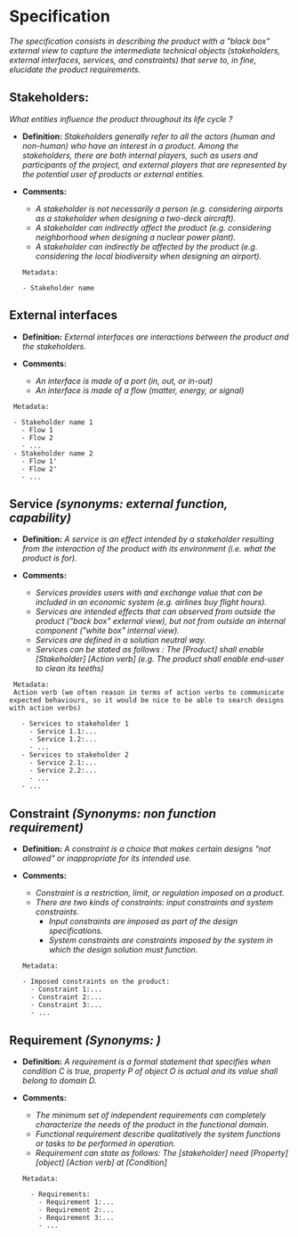 # **Specification**

*The specification consists in describing the product with a "black box" external view to capture the intermediate technical objects (stakeholders, external interfaces, services, and constraints) that serve to, *in fine*, elucidate the product requirements.* 

## **Stakeholders:**
*What entities influence the product throughout its life cycle ?*

- **Definition:** *Stakeholders generally refer to all the actors (human and non-human) who have an interest in a product. Among the stakeholders, there are both internal players, such as users and participants of the project, and external players that are represented by the potential user of products or external entities.*

- **Comments:**

  - *A stakeholder is not necessarily a person (e.g. considering airports as a stakeholder when designing a two-deck aircraft).*
  - *A stakeholder can indirectly affect the product (e.g. considering neighborhood when designing a nuclear power plant).*
  - *A stakeholder can indirectly be affected by the product (e.g. considering the local biodiversity when designing an airport).*

  ```
  Metadata:
  
  - Stakeholder name
  ```

## **External interfaces**

- **Definition:**  *External interfaces are interactions between the product and the stakeholders.*

- **Comments:**
  - *An interface is made of a port (in, out, or in-out)*
  - *An interface is made of a flow (matter, energy, or signal)*
  
 ```
  Metadata:
  
  - Stakeholder name 1
    - Flow 1
    - Flow 2
    - ...
  - Stakeholder name 2
    - Flow 1'
    - Flow 2'
    - ...
  ```

## Service *(synonyms: external function, capability)* 

- **Definition:** *A service is an effect intended by a stakeholder resulting from the interaction of the product with its environment (i.e. what the  product is for).*

- **Comments:**
  - *Services provides users with and exchange value that can be included in an economic system (e.g. airlines buy flight hours).*
  - *Services are intended effects that can observed from outside the product ("back box" external view), but not from outside an internal component ("white box" internal view).*
  - *Services are defined in a solution neutral way.*
  - *Services can be stated as follows : The [Product] shall enable [Stakeholder] [Action verb] (e.g. The product shall enable end-user to clean its teeths)*
  
 ```
  Metadata:
  Action verb (we often reason in terms of action verbs to communicate expected behaviours, so it would be nice to be able to search designs with action verbs)
  
    - Services to stakeholder 1
      - Service 1.1:...
      - Service 1.2:...
      - ...
    - Services to stakeholder 2
      - Service 2.1:...
      - Service 2.2:...
      - ...
    - ...
  ```
  
## Constraint *(Synonyms: non function requirement)*

- **Definition:**  *A constraint is a choice that makes certain designs "not allowed" or inappropriate for its intended use.*

- **Comments:**

  - *Constraint is a restriction, limit, or regulation imposed on a product.*
  - *There are two kinds of constraints: input constraints and system constraints.* 
    - *Input constraints are imposed as part of the design specifications.*
    - *System constraints are constraints imposed by the system in which the design solution must function.*
    
 
   ```
  Metadata: 
  
  - Imposed constraints on the product:
     - Constraint 1:...
     - Constraint 2:...
     - Constraint 3:...
     - ...
  ```

## Requirement *(Synonyms: )*

- **Definition:** *A requirement is a formal statement that specifies when condition C is true, property P of object O is actual and its value shall belong  to domain D.*

- **Comments:**
  -  *The minimum set of independent requirements can completely characterize the needs of the product in the functional domain.*
  -  *Functional requirement describe qualitatively the system functions or tasks to be performed in operation.* 
  -  *Requirement can state as follows: The [stakeholder] need [Property] [object] [Action verb]  at [Condition]* 
  
  ```
  Metadata:
  
    - Requirements:
      - Requirement 1:...
      - Requirement 2:...
      - Requirement 3:...
      - ...
  ```
